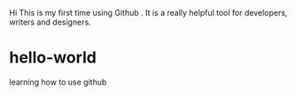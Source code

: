 Hi This is my first time using Github .
It is a really helpful tool for developers, writers and designers.
# hello-world
learning how to use github
